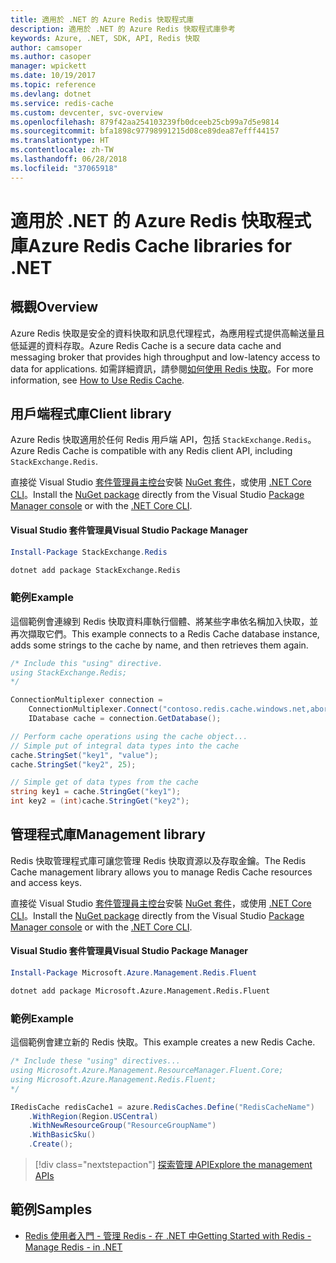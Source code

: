 ```yaml
---
title: 適用於 .NET 的 Azure Redis 快取程式庫
description: 適用於 .NET 的 Azure Redis 快取程式庫參考
keywords: Azure, .NET, SDK, API, Redis 快取
author: camsoper
ms.author: casoper
manager: wpickett
ms.date: 10/19/2017
ms.topic: reference
ms.devlang: dotnet
ms.service: redis-cache
ms.custom: devcenter, svc-overview
ms.openlocfilehash: 879f42aa254103239fb0dceeb25cb99a7d5e9814
ms.sourcegitcommit: bfa1898c97798991215d08ce89dea87efff44157
ms.translationtype: HT
ms.contentlocale: zh-TW
ms.lasthandoff: 06/28/2018
ms.locfileid: "37065918"
---
```

# <a name="azure-redis-cache-libraries-for-net"></a><span data-ttu-id="571ed-104">適用於 .NET 的 Azure Redis 快取程式庫</span><span class="sxs-lookup"><span data-stu-id="571ed-104">Azure Redis Cache libraries for .NET</span></span>

## <a name="overview"></a><span data-ttu-id="571ed-105">概觀</span><span class="sxs-lookup"><span data-stu-id="571ed-105">Overview</span></span>

<span data-ttu-id="571ed-106">Azure Redis 快取是安全的資料快取和訊息代理程式，為應用程式提供高輸送量且低延遲的資料存取。</span><span class="sxs-lookup"><span data-stu-id="571ed-106">Azure Redis Cache is a secure data cache and messaging broker that provides high throughput and low-latency access to data for applications.</span></span>  <span data-ttu-id="571ed-107">如需詳細資訊，請參閱[如何使用 Redis 快取](https://docs.microsoft.com/azure/redis-cache/cache-dotnet-how-to-use-azure-redis-cache)。</span><span class="sxs-lookup"><span data-stu-id="571ed-107">For more information, see [How to Use Redis Cache](https://docs.microsoft.com/azure/redis-cache/cache-dotnet-how-to-use-azure-redis-cache).</span></span>

## <a name="client-library"></a><span data-ttu-id="571ed-108">用戶端程式庫</span><span class="sxs-lookup"><span data-stu-id="571ed-108">Client library</span></span>

<span data-ttu-id="571ed-109">Azure Redis 快取適用於任何 Redis 用戶端 API，包括 `StackExchange.Redis`。</span><span class="sxs-lookup"><span data-stu-id="571ed-109">Azure Redis Cache is compatible with any Redis client API, including `StackExchange.Redis`.</span></span>

<span data-ttu-id="571ed-110">直接從 Visual Studio [套件管理員主控台][PackageManager]安裝 [NuGet 套件](https://www.nuget.org/packages/StackExchange.Redis)，或使用 [.NET Core CLI][DotNetCLI]。</span><span class="sxs-lookup"><span data-stu-id="571ed-110">Install the [NuGet package](https://www.nuget.org/packages/StackExchange.Redis) directly from the Visual Studio [Package Manager console][PackageManager] or with the [.NET Core CLI][DotNetCLI].</span></span>

#### <a name="visual-studio-package-manager"></a><span data-ttu-id="571ed-111">Visual Studio 套件管理員</span><span class="sxs-lookup"><span data-stu-id="571ed-111">Visual Studio Package Manager</span></span>

```powershell
Install-Package StackExchange.Redis
```

```bash
dotnet add package StackExchange.Redis
```

### <a name="example"></a><span data-ttu-id="571ed-112">範例</span><span class="sxs-lookup"><span data-stu-id="571ed-112">Example</span></span>

<span data-ttu-id="571ed-113">這個範例會連線到 Redis 快取資料庫執行個體、將某些字串依名稱加入快取，並再次擷取它們。</span><span class="sxs-lookup"><span data-stu-id="571ed-113">This example connects to a Redis Cache database instance, adds some strings to the cache by name, and then retrieves them again.</span></span>

```csharp
/* Include this "using" directive.
using StackExchange.Redis;
*/

ConnectionMultiplexer connection = 
    ConnectionMultiplexer.Connect("contoso.redis.cache.windows.net,abortConnect=false,ssl=true,password=...");
    IDatabase cache = connection.GetDatabase();

// Perform cache operations using the cache object...
// Simple put of integral data types into the cache
cache.StringSet("key1", "value");
cache.StringSet("key2", 25);

// Simple get of data types from the cache
string key1 = cache.StringGet("key1");
int key2 = (int)cache.StringGet("key2");
```

## <a name="management-library"></a><span data-ttu-id="571ed-114">管理程式庫</span><span class="sxs-lookup"><span data-stu-id="571ed-114">Management library</span></span>

<span data-ttu-id="571ed-115">Redis 快取管理程式庫可讓您管理 Redis 快取資源以及存取金鑰。</span><span class="sxs-lookup"><span data-stu-id="571ed-115">The Redis Cache management library allows you to manage Redis Cache resources and access keys.</span></span>

<span data-ttu-id="571ed-116">直接從 Visual Studio [套件管理員主控台][PackageManager]安裝 [NuGet 套件](https://www.nuget.org/packages/Microsoft.Azure.Management.Redis.Fluent)，或使用 [.NET Core CLI][DotNetCLI]。</span><span class="sxs-lookup"><span data-stu-id="571ed-116">Install the [NuGet package](https://www.nuget.org/packages/Microsoft.Azure.Management.Redis.Fluent) directly from the Visual Studio [Package Manager console][PackageManager] or with the [.NET Core CLI][DotNetCLI].</span></span>

#### <a name="visual-studio-package-manager"></a><span data-ttu-id="571ed-117">Visual Studio 套件管理員</span><span class="sxs-lookup"><span data-stu-id="571ed-117">Visual Studio Package Manager</span></span>

```powershell
Install-Package Microsoft.Azure.Management.Redis.Fluent
```

```bash
dotnet add package Microsoft.Azure.Management.Redis.Fluent
```

### <a name="example"></a><span data-ttu-id="571ed-118">範例</span><span class="sxs-lookup"><span data-stu-id="571ed-118">Example</span></span>

<span data-ttu-id="571ed-119">這個範例會建立新的 Redis 快取。</span><span class="sxs-lookup"><span data-stu-id="571ed-119">This example creates a new Redis Cache.</span></span>

```csharp
/* Include these "using" directives...
using Microsoft.Azure.Management.ResourceManager.Fluent.Core;
using Microsoft.Azure.Management.Redis.Fluent;
*/

IRedisCache redisCache1 = azure.RedisCaches.Define("RedisCacheName")
    .WithRegion(Region.USCentral)
    .WithNewResourceGroup("ResourceGroupName")
    .WithBasicSku()
    .Create();
```

> [!div class="nextstepaction"]
> [<span data-ttu-id="571ed-120">探索管理 API</span><span class="sxs-lookup"><span data-stu-id="571ed-120">Explore the management APIs</span></span>](/dotnet/api/overview/azure/rediscache/management)


## <a name="samples"></a><span data-ttu-id="571ed-121">範例</span><span class="sxs-lookup"><span data-stu-id="571ed-121">Samples</span></span>

* [<span data-ttu-id="571ed-122">Redis 使用者入門 - 管理 Redis - 在 .NET 中</span><span class="sxs-lookup"><span data-stu-id="571ed-122">Getting Started with Redis - Manage Redis - in .NET</span></span>](https://github.com/Azure-Samples/redis-cache-dotnet-manage-cache)

[PackageManager]: https://docs.microsoft.com/nuget/tools/package-manager-console
[DotNetCLI]: https://docs.microsoft.com/dotnet/core/tools/dotnet-add-package
